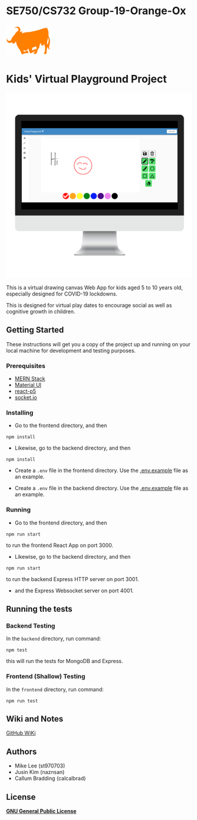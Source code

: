 # SE750/CS732 Group-19-Orange-Ox
<img src="./frontend/src/img/orange-ox.svg" alt="Orange_ox_logo" height="90">

# Kids' Virtual Playground Project
<img src="./img/Screenshot_imac_front.png" alt="App_screenshot" width="790">

This is a virtual drawing canvas Web App for kids aged 5 to 10 years old, especially designed for COVID-19 lockdowns.

This is designed for virtual play dates to encourage social as well as cognitive growth in children.

## Getting Started

These instructions will get you a copy of the project up and running on your local machine for development and testing purposes.

### Prerequisites

* [MERN Stack](https://www.mongodb.com/mern-stack)
* [Material UI](https://material-ui.com/)
* [react-p5](https://www.npmjs.com/package/react-p5)
* [socket.io](https://socket.io/)

### Installing

* Go to the frontend directory, and then
```
npm install
```
* Likewise, go to the backend directory, and then
```
npm install
```
* Create a `.env` file in the frontend directory.
Use the [.env.example](./frontend/.env.example) file as an example.

* Create a `.env` file in the backend directory.
Use the [.env.example](./backend/.env.example) file as an example.

### Running

* Go to the frontend directory, and then
```
npm run start
```
to run the frontend React App on port 3000.

* Likewise, go to the backend directory, and then
```
npm run start
```
to run the backend Express HTTP server on port 3001.
* and the Express Websocket server on port 4001.

## Running the tests

### Backend Testing
In the `backend` directory, run command:
```
npm test
```
this will run the tests for MongoDB and Express.

### Frontend (Shallow) Testing
In the `frontend` directory, run command:
```
npm run test
```

## Wiki and Notes
[GitHub WiKi](https://github.com/st970703/Group-19-Orange-Ox/wiki)

## Authors
* Mike Lee (st970703)
* Jusin Kim (naznsan)
* Callum Bradding (calcalbrad)

## License

[__GNU General Public License__](LICENSE)
